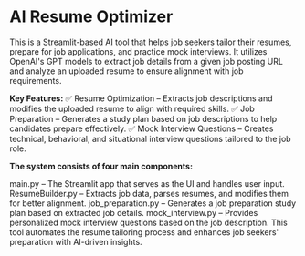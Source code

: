 # AI Resume Optimizer
This is a Streamlit-based AI tool that helps job seekers tailor their resumes, prepare for job applications, and practice mock interviews. It utilizes OpenAI's GPT models to extract job details from a given job posting URL and analyze an uploaded resume to ensure alignment with job requirements.

**Key Features:**
✅ Resume Optimization – Extracts job descriptions and modifies the uploaded resume to align with required skills.
✅ Job Preparation – Generates a study plan based on job descriptions to help candidates prepare effectively.
✅ Mock Interview Questions – Creates technical, behavioral, and situational interview questions tailored to the job role.

**The system consists of four main components:**

main.py – The Streamlit app that serves as the UI and handles user input.
ResumeBuilder.py – Extracts job data, parses resumes, and modifies them for better alignment.
job_preparation.py – Generates a job preparation study plan based on extracted job details.
mock_interview.py – Provides personalized mock interview questions based on the job description.
This tool automates the resume tailoring process and enhances job seekers' preparation with AI-driven insights.
